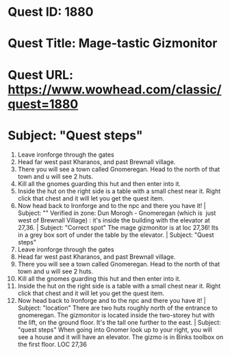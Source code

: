 # Quest ID: 1880
# Quest Title: Mage-tastic Gizmonitor
# Quest URL: https://www.wowhead.com/classic/quest=1880
# Subject: "Quest steps"
1) Leave ironforge through the gates
2) Head far west past Kharanos, and past Brewnall village.
3) There you will see a town called Gnomeregan. Head to the north of that town and u will see 2 huts.
4) Kill all the gnomes guarding this hut and then enter into it.
5) Inside the hut on the right side is a table with a small chest near it. Right click that chest and it will let you get the quest item.
6) Now head back to Ironforge and to the npc and there you have it! | Subject: "<Blank>"
Verified in zone: Dun Morogh - Gnomeregan (which is  just west of Brewnall Village) : it's inside the building with the elevator at 27,36. | Subject: "Correct spot"
The mage gizmonitor is at loc 27,36! Its in a grey box sort of under the table by the elevator. | Subject: "Quest steps"
1) Leave ironforge through the gates
2) Head far west past Kharanos, and past Brewnall village.
3) There you will see a town called Gnomeregan. Head to the north of that town and u will see 2 huts.
4) Kill all the gnomes guarding this hut and then enter into it.
5) Inside the hut on the right side is a table with a small chest near it. Right click that chest and it will let you get the quest item.
6) Now head back to Ironforge and to the npc and there you have it! | Subject: "location"
There are two huts roughly north of the entrance to gnomeregan. The gizmonitor is located inside the two-storey hut with the lift, on the ground floor. It's the tall one further to the east. | Subject: "quest steps"
When going into Gnomer look up to your right, you will see a house and it will have an elevator. The gizmo is in Binks toolbox on the first floor. LOC 27,36